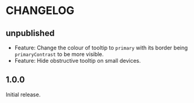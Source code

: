 # CHANGELOG

## unpublished

- Feature: Change the colour of tooltip to `primary` with its border being `primaryContrast` to be more visible.
- Feature: Hide obstructive tooltip on small devices.

## 1.0.0

Initial release.
